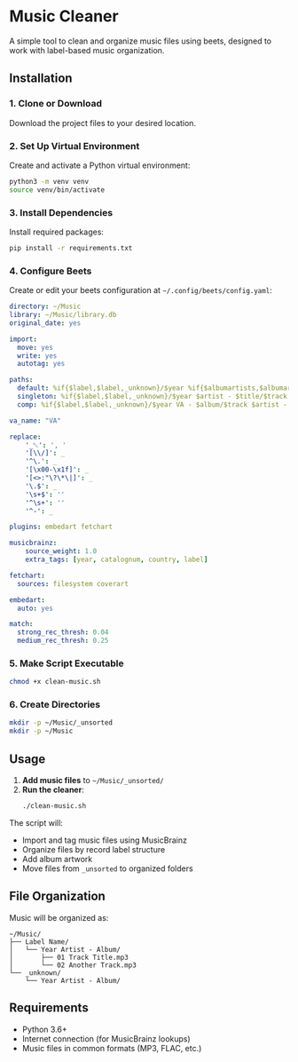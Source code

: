 # Music Cleaner

A simple tool to clean and organize music files using beets, designed to work with label-based music organization.

## Installation

### 1. Clone or Download
Download the project files to your desired location.

### 2. Set Up Virtual Environment
Create and activate a Python virtual environment:
```bash
python3 -m venv venv
source venv/bin/activate
```

### 3. Install Dependencies
Install required packages:
```bash
pip install -r requirements.txt
```

### 4. Configure Beets
Create or edit your beets configuration at `~/.config/beets/config.yaml`:
```yaml
directory: ~/Music
library: ~/Music/library.db
original_date: yes

import:
  move: yes
  write: yes
  autotag: yes

paths:
  default: %if{$label,$label,_unknown}/$year %if{$albumartists,$albumartists,$albumartist} - $album/$track $title
  singleton: %if{$label,$label,_unknown}/$year $artist - $title/$track $title
  comp: %if{$label,$label,_unknown}/$year VA - $album/$track $artist - $title

va_name: "VA"

replace:
    '_␀': ', '
    '[\\/]': _
    '^\.': _
    '[\x00-\x1f]': _
    '[<>:"\?\*\|]': _
    '\.$': _
    '\s+$': ''
    '^\s+': ''
    '^-': _

plugins: embedart fetchart

musicbrainz:
    source_weight: 1.0
    extra_tags: [year, catalognum, country, label]

fetchart:
  sources: filesystem coverart

embedart:
  auto: yes

match:
  strong_rec_thresh: 0.04
  medium_rec_thresh: 0.25
```

### 5. Make Script Executable
```bash
chmod +x clean-music.sh
```

### 6. Create Directories
```bash
mkdir -p ~/Music/_unsorted
mkdir -p ~/Music
```

## Usage

1. **Add music files** to `~/Music/_unsorted/`
2. **Run the cleaner**:
   ```bash
   ./clean-music.sh
   ```
   
The script will:
- Import and tag music files using MusicBrainz
- Organize files by record label structure
- Add album artwork
- Move files from `_unsorted` to organized folders

## File Organization

Music will be organized as:
```
~/Music/
├── Label Name/
│   └── Year Artist - Album/
│       ├── 01 Track Title.mp3
│       └── 02 Another Track.mp3
└── _unknown/
    └── Year Artist - Album/
```

## Requirements

- Python 3.6+
- Internet connection (for MusicBrainz lookups)
- Music files in common formats (MP3, FLAC, etc.)
